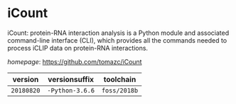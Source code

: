 # iCount

iCount: protein-RNA interaction analysis  is a Python module and associated command-line interface (CLI),  which provides all the commands needed to process iCLIP data on protein-RNA interactions.

*homepage*: <https://github.com/tomazc/iCount>

version | versionsuffix | toolchain
--------|---------------|----------
``20180820`` | ``-Python-3.6.6`` | ``foss/2018b``
